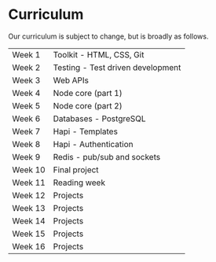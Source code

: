 # Curriculum

Our curriculum is subject to change, but is broadly as follows.

|||
|----|----|
|Week 1|Toolkit - HTML, CSS, Git|
|Week 2|Testing - Test driven development|
|Week 3|Web APIs|
|Week 4|Node core (part 1)|
|Week 5|Node core (part 2)|
|Week 6|Databases - PostgreSQL|
|Week 7|Hapi - Templates|
|Week 8|Hapi - Authentication|
|Week 9|Redis - pub/sub and sockets|
|Week 10|Final project|
|Week 11|Reading week|
|Week 12|Projects|
|Week 13|Projects|
|Week 14|Projects|
|Week 15|Projects|
|Week 16|Projects|
